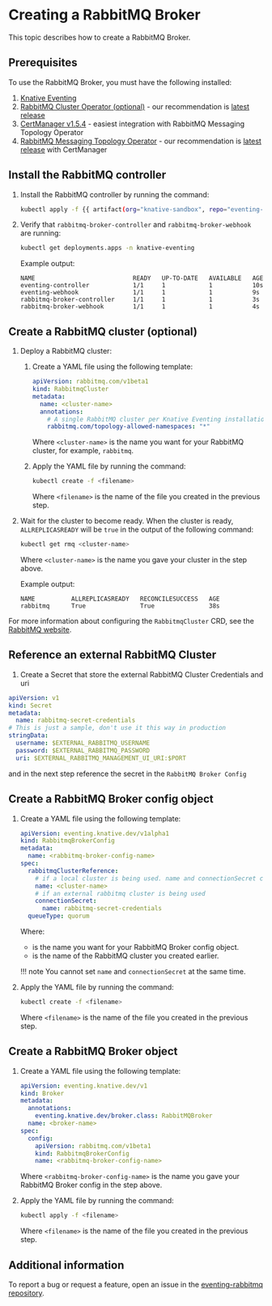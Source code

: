 # Creating a RabbitMQ Broker

This topic describes how to create a RabbitMQ Broker.

## Prerequisites

To use the RabbitMQ Broker, you must have the following installed:

1. [Knative Eventing](../../../install/yaml-install/eventing/install-eventing-with-yaml.md)
1. [RabbitMQ Cluster Operator (optional)](https://github.com/rabbitmq/cluster-operator) - our recommendation is [latest release](https://github.com/rabbitmq/cluster-operator/releases/latest)
1. [CertManager v1.5.4](https://github.com/jetstack/cert-manager/releases/tag/v1.5.4) - easiest integration with RabbitMQ Messaging Topology Operator
1. [RabbitMQ Messaging Topology Operator](https://github.com/rabbitmq/messaging-topology-operator) - our recommendation is [latest release](https://github.com/rabbitmq/messaging-topology-operator/releases/latest) with CertManager

## Install the RabbitMQ controller

1. Install the RabbitMQ controller by running the command:

    ```bash
    kubectl apply -f {{ artifact(org="knative-sandbox", repo="eventing-rabbitmq", file="rabbitmq-broker.yaml") }}
    ```

1. Verify that `rabbitmq-broker-controller` and `rabbitmq-broker-webhook` are running:

    ```bash
    kubectl get deployments.apps -n knative-eventing
    ```

    Example output:

    ```{ .bash .no-copy }
    NAME                           READY   UP-TO-DATE   AVAILABLE   AGE
    eventing-controller            1/1     1            1           10s
    eventing-webhook               1/1     1            1           9s
    rabbitmq-broker-controller     1/1     1            1           3s
    rabbitmq-broker-webhook        1/1     1            1           4s
    ```

## Create a RabbitMQ cluster (optional)

1. Deploy a RabbitMQ cluster:

    1. Create a YAML file using the following template:

        ```yaml
        apiVersion: rabbitmq.com/v1beta1
        kind: RabbitmqCluster
        metadata:
          name: <cluster-name>
          annotations:
            # A single RabbitMQ cluster per Knative Eventing installation
            rabbitmq.com/topology-allowed-namespaces: "*"
        ```
        Where `<cluster-name>` is the name you want for your RabbitMQ cluster,
        for example, `rabbitmq`.

    1. Apply the YAML file by running the command:

        ```bash
        kubectl create -f <filename>
        ```
        Where `<filename>` is the name of the file you created in the previous step.

1. Wait for the cluster to become ready. When the cluster is ready, `ALLREPLICASREADY`
will be `true` in the output of the following command:

    ```bash
    kubectl get rmq <cluster-name>
    ```
    Where `<cluster-name>` is the name you gave your cluster in the step above.

    Example output:

    ```{ .bash .no-copy }
    NAME          ALLREPLICASREADY   RECONCILESUCCESS   AGE
    rabbitmq      True               True               38s
    ```

For more information about configuring the `RabbitmqCluster` CRD, see the
[RabbitMQ website](https://www.rabbitmq.com/kubernetes/operator/using-operator.html).

## Reference an external RabbitMQ Cluster

1. Create a Secret that store the external RabbitMQ Cluster Credentials and uri

  ```yaml
  apiVersion: v1
  kind: Secret
  metadata:
    name: rabbitmq-secret-credentials
  # This is just a sample, don't use it this way in production
  stringData:
    username: $EXTERNAL_RABBITMQ_USERNAME
    password: $EXTERNAL_RABBITMQ_PASSWORD
    uri: $EXTERNAL_RABBITMQ_MANAGEMENT_UI_URI:$PORT
  ```

and in the next step reference the secret in the `RabbitMQ Broker Config`

## Create a RabbitMQ Broker config object

1. Create a YAML file using the following template:
    ```yaml
    apiVersion: eventing.knative.dev/v1alpha1
    kind: RabbitmqBrokerConfig
    metadata:
      name: <rabbitmq-broker-config-name>
    spec:
      rabbitmqClusterReference:
        # if a local cluster is being used. name and connectionSecret cannot be set at the same time
        name: <cluster-name>
        # if an external rabbitmq cluster is being used
        connectionSecret:
          name: rabbitmq-secret-credentials
      queueType: quorum
    ```
    Where: 
    
    - <rabbitmq-broker-config-name> is the name you want for your RabbitMQ Broker config object.
    - <cluster-name> is the name of the RabbitMQ cluster you created earlier.
    
    !!! note
        You cannot set `name` and `connectionSecret` at the same time.

1. Apply the YAML file by running the command:

    ```bash
    kubectl create -f <filename>
    ```
   Where `<filename>` is the name of the file you created in the previous step.

## Create a RabbitMQ Broker object

1. Create a YAML file using the following template:

    ```yaml
    apiVersion: eventing.knative.dev/v1
    kind: Broker
    metadata:
      annotations:
        eventing.knative.dev/broker.class: RabbitMQBroker
      name: <broker-name>
    spec:
      config:
        apiVersion: rabbitmq.com/v1beta1
        kind: RabbitmqBrokerConfig
        name: <rabbitmq-broker-config-name>
    ```
    Where `<rabbitmq-broker-config-name>` is the name you gave your RabbitMQ Broker config in the step above.

1. Apply the YAML file by running the command:

    ```bash
    kubectl apply -f <filename>
    ```
    Where `<filename>` is the name of the file you created in the previous step.

## Additional information

To report a bug or request a feature, open an issue in the [eventing-rabbitmq repository](https://github.com/knative-sandbox/eventing-rabbitmq).
